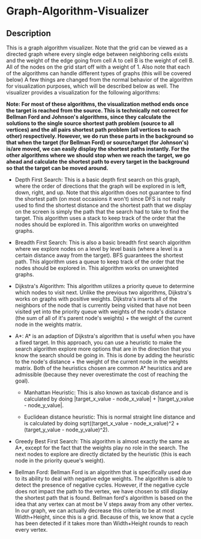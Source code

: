 # Graph-Algorithm-Visualizer

## Description
This is a graph algorithm visualizer. Note that the grid can be viewed as a directed graph where every single edge between neighboring cells exists and the weight of the edge going from cell A to cell B is the weight of cell B. All of the nodes on the grid start off with a weight of 1. Also note that each of the algorithms can handle different types of graphs (this will be covered below) A few things are changed from the normal behavior of the algorithm for visualization purposes, which will be described below as well. The visualizer provides a visualization for the following algorithms:

**Note: For most of these algorithms, the visualization method ends once the target is reached from the source. This is technically not correct for Bellman Ford and Johnson's algorithms, since they calculate the solutions to the single source shortest path problem (source to all vertices) and the all pairs shortest path problem (all vertices to each other) respectively. However, we do run these parts in the background so that when the target (for Bellman Ford) or source/target (for Johnson's) is/are moved, we can easily display the shortest paths instantly. For the other algorithms where we should stop when we reach the target, we go ahead and calculate the shortest path to every target in the background so that the target can be moved around.**


* Depth First Search: 
This is a basic depth first search on this graph, where the order of directions that the graph will be explored in is left, down, right, and up. Note that this algorithm does not guarantee to find the shortest path (on most occasions it won't) since DFS is not really used to find the shortest distance and the shortest path that we display on the screen is simply the path that the search had to take to find the target. This algorithm uses a stack to keep track of the order that the nodes should be explored in. This algorithm works on unweighted graphs.


* Breadth First Search: 
This is also a basic breadth first search algorithm where we explore nodes on a level by level basis (where a level is a certain distance away from the target). BFS guarantees the shortest path. This algorithm uses a queue to keep track of the order that the nodes should be explored in. This algorithm works on unweighted graphs.


* Dijkstra's Algorithm: 
This algorithm utilizes a priority queue to determine which nodes to visit next. Unlike the previous two algorithms, Dijkstra's works on  graphs with positive weights. Dijkstra's inserts all of the neighbors of the node that is currently being visited that have not been visited yet into the priority queue with weights of the node's distance (the sum of all of it's parent node's weights) + the weight of the current node in the weights matrix.

* A*:
A* is an adaption of Dijkstra's algorithm that is useful when you have a fixed target. In this approach, you can use a heuristic to make the search algorithm explore more options that are in the direction that you know the search should be going in. This is done by adding the heuristic to the node's distance + the weight of the current node in the weights matrix. Both of the heuristics chosen are common A* heuristics and are admissible (because they never overestimate the cost of reaching the goal).
  * Manhattan Heuristic: This is also known as taxicab distance and is calculated by doing |target_x_value - node_x_value| + |target_y_value - node_y_value|.

  * Euclidean distance heuristic: This is normal straight line distance and is calculated by doing sqrt((target_x_value - node_x_value)^2 + (target_y_value - node_y_value)^2).
  
* Greedy Best First Search:
This algorithm is almost exactly the same as A*, except for the fact that the weights play no role in the search. The next nodes to explore are directly dictated by the heuristic (this is each node in the priority queue's weight).

* Bellman Ford:
Bellman Ford is an algorithm that is specifically used due to its ability to deal with negative edge weights. The algorithm is able to detect the presence of negative cycles. However, if the negative cycle does not impact the path to the vertex, we have chosen to still display the shortest path that is found. Bellman ford's algorithm is based on the idea that any vertex can at most be V steps away from any other vertex. In our graph, we can actually decrease this criteria to be at most Width+Height, since this is a grid. Because of this, we know that a cycle has been detected if it takes more than Width+Height rounds to reach every vertex.

